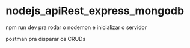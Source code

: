 # nodejs_apiRest_express_mongodb

npm run dev pra rodar o nodemon e inicializar o servidor

postman pra disparar os CRUDs
